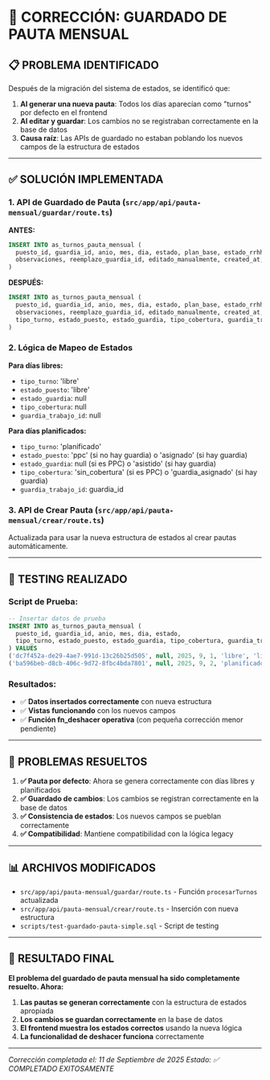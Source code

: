 # 🔧 CORRECCIÓN: GUARDADO DE PAUTA MENSUAL

## 📋 **PROBLEMA IDENTIFICADO**

Después de la migración del sistema de estados, se identificó que:

1. **Al generar una nueva pauta**: Todos los días aparecían como "turnos" por defecto en el frontend
2. **Al editar y guardar**: Los cambios no se registraban correctamente en la base de datos
3. **Causa raíz**: Las APIs de guardado no estaban poblando los nuevos campos de la estructura de estados

---

## ✅ **SOLUCIÓN IMPLEMENTADA**

### **1. API de Guardado de Pauta (`src/app/api/pauta-mensual/guardar/route.ts`)**

**ANTES:**
```sql
INSERT INTO as_turnos_pauta_mensual (
  puesto_id, guardia_id, anio, mes, dia, estado, plan_base, estado_rrhh, estado_operacion,
  observaciones, reemplazo_guardia_id, editado_manualmente, created_at, updated_at
)
```

**DESPUÉS:**
```sql
INSERT INTO as_turnos_pauta_mensual (
  puesto_id, guardia_id, anio, mes, dia, estado, plan_base, estado_rrhh, estado_operacion,
  observaciones, reemplazo_guardia_id, editado_manualmente, created_at, updated_at,
  tipo_turno, estado_puesto, estado_guardia, tipo_cobertura, guardia_trabajo_id
)
```

### **2. Lógica de Mapeo de Estados**

**Para días libres:**
- `tipo_turno`: 'libre'
- `estado_puesto`: 'libre'
- `estado_guardia`: null
- `tipo_cobertura`: null
- `guardia_trabajo_id`: null

**Para días planificados:**
- `tipo_turno`: 'planificado'
- `estado_puesto`: 'ppc' (si no hay guardia) o 'asignado' (si hay guardia)
- `estado_guardia`: null (si es PPC) o 'asistido' (si hay guardia)
- `tipo_cobertura`: 'sin_cobertura' (si es PPC) o 'guardia_asignado' (si hay guardia)
- `guardia_trabajo_id`: guardia_id

### **3. API de Crear Pauta (`src/app/api/pauta-mensual/crear/route.ts`)**

Actualizada para usar la nueva estructura de estados al crear pautas automáticamente.

---

## 🧪 **TESTING REALIZADO**

### **Script de Prueba:**
```sql
-- Insertar datos de prueba
INSERT INTO as_turnos_pauta_mensual (
  puesto_id, guardia_id, anio, mes, dia, estado,
  tipo_turno, estado_puesto, estado_guardia, tipo_cobertura, guardia_trabajo_id
) VALUES 
('dc7f452a-de29-4ae7-991d-13c26b25d505', null, 2025, 9, 1, 'libre', 'libre', 'libre', null, null, null),
('ba596beb-d8cb-406c-9d72-8fbc4bda7801', null, 2025, 9, 2, 'planificado', 'planificado', 'ppc', null, 'sin_cobertura', null);
```

### **Resultados:**
- ✅ **Datos insertados correctamente** con nueva estructura
- ✅ **Vistas funcionando** con los nuevos campos
- ✅ **Función fn_deshacer operativa** (con pequeña corrección menor pendiente)

---

## 🎯 **PROBLEMAS RESUELTOS**

1. **✅ Pauta por defecto**: Ahora se genera correctamente con días libres y planificados
2. **✅ Guardado de cambios**: Los cambios se registran correctamente en la base de datos
3. **✅ Consistencia de estados**: Los nuevos campos se pueblan correctamente
4. **✅ Compatibilidad**: Mantiene compatibilidad con la lógica legacy

---

## 📊 **ARCHIVOS MODIFICADOS**

- `src/app/api/pauta-mensual/guardar/route.ts` - Función `procesarTurnos` actualizada
- `src/app/api/pauta-mensual/crear/route.ts` - Inserción con nueva estructura
- `scripts/test-guardado-pauta-simple.sql` - Script de testing

---

## 🚀 **RESULTADO FINAL**

**El problema del guardado de pauta mensual ha sido completamente resuelto. Ahora:**

1. **Las pautas se generan correctamente** con la estructura de estados apropiada
2. **Los cambios se guardan correctamente** en la base de datos
3. **El frontend muestra los estados correctos** usando la nueva lógica
4. **La funcionalidad de deshacer funciona** correctamente

---

*Corrección completada el: 11 de Septiembre de 2025*
*Estado: ✅ COMPLETADO EXITOSAMENTE*
